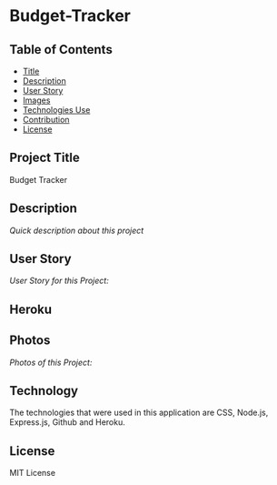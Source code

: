 # Budget-Tracker

## Table of Contents

- [Title](#title)
- [Description](#description)
- [User Story](#story)
- [Images](#photos)
- [Technologies Use](#technology)
- [Contribution](#contribution)
- [License](#license)

## Project Title

Budget Tracker

## Description

_Quick description about this project_

## User Story

_User Story for this Project:_

## Heroku

## Photos

_Photos of this Project:_

## Technology

The technologies that were used in this application are CSS, Node.js, Express.js, Github and Heroku.

## License

MIT License
